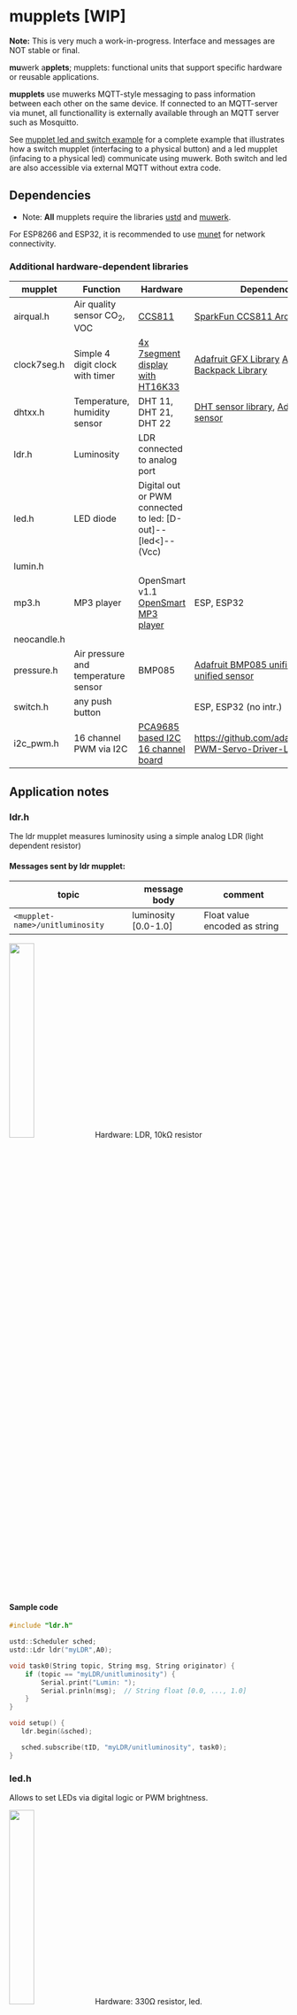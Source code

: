 # mupplets [WIP]

**Note:** This is very much a work-in-progress. Interface and messages are NOT stable or final.

**mu**werk a**pplets**; mupplets: functional units that support specific hardware or reusable applications.

**mupplets** use muwerks MQTT-style messaging to pass information between each other on the same device. If connected to an MQTT-server via munet, all functionallity is externally available through an MQTT server such as Mosquitto.

See [mupplet led and switch example](https://github.com/muwerk/Examples/tree/master/led) for a complete example that illustrates how a
switch mupplet (interfacing to a physical button) and a led mupplet (infacing to a physical led) communicate using muwerk.
Both switch and led are also accessible via external MQTT without extra code.

## Dependencies

* Note: **All** mupplets require the libraries [ustd](https://github.com/muwerk/ustd) and [muwerk](https://github.com/muwerk/muwerk).

For ESP8266 and ESP32, it is recommended to use [munet](https://github.com/muwerk/munet) for network connectivity.

### Additional hardware-dependent libraries

| mupplet     | Function | Hardware | Dependencies | Platform
| ----------- | -------- | -------- | ------------ | --------
| airqual.h   | Air quality sensor CO<sub>2</sub>, VOC | [CCS811](https://www.sparkfun.com/products/14193) | [SparkFun CCS811 Arduino Library](https://github.com/sparkfun/SparkFun_CCS811_Arduino_Library) | ESP
| clock7seg.h | Simple 4 digit clock with timer | [4x 7segment display with HT16K33](https://www.adafruit.com/product/881) | [Adafruit GFX Library](https://github.com/adafruit/Adafruit-GFX-Library) [Adafruit LED Backpack Library](https://github.com/adafruit/Adafruit_LED_Backpack) | ESP
| dhtxx.h     | Temperature, humidity sensor | DHT 11, DHT 21, DHT 22 | [DHT sensor library](https://github.com/adafruit/DHT-sensor-library), [Adafruit unified sensor](https://github.com/adafruit/Adafruit_Sensor) | ESP
| ldr.h       | Luminosity | LDR connected to analog port | | ESP
| led.h       | LED diode | Digital out or PWM connected to led: [D-out]--[led<]--(Vcc) | | ESP
| lumin.h     |
| mp3.h       | MP3 player | OpenSmart v1.1 [OpenSmart MP3 player](https://www.aliexpress.com/item/32782488336.html?spm=a2g0o.productlist.0.0.5a0e7823gMVTMa&algo_pvid=8fd3c7b0-09a7-4e95-bf8e-f3d37bd18300&algo_expid=8fd3c7b0-09a7-4e95-bf8e-f3d37bd18300-0&btsid=d8c8aa30-444b-4212-ba19-2decc528c422&ws_ab_test=searchweb0_0,searchweb201602_6,searchweb201603_52) | ESP, ESP32
| neocandle.h |
| pressure.h  | Air pressure and temperature sensor | BMP085 | [Adafruit BMP085 unified](https://github.com/adafruit/Adafruit_BMP085_Unified), [Adafruit unified sensor](https://github.com/adafruit/Adafruit_Sensor) | ESP
| switch.h    | any push button |   | ESP, ESP32 (no intr.)
| i2c_pwm.h   | 16 channel PWM via I2C | [PCA9685 based I2C 16 channel board](https://www.adafruit.com/products/815) | https://github.com/adafruit/Adafruit-PWM-Servo-Driver-Library | ESP

## Application notes

### ldr.h

The ldr mupplet measures luminosity using a simple analog LDR (light dependent resistor)

#### Messages sent by ldr mupplet:

| topic | message body | comment
| ----- | ------------ | -------
| `<mupplet-name>/unitluminosity` | luminosity [0.0-1.0] | Float value encoded as string


<img src="https://github.com/muwerk/mupplets/blob/master/Resources/ldr.png" width="30%" height="30%">
Hardware: LDR, 10kΩ resistor

#### Sample code
```cpp
#include "ldr.h"

ustd::Scheduler sched;
ustd::Ldr ldr("myLDR",A0);

void task0(String topic, String msg, String originator) {
    if (topic == "myLDR/unitluminosity") {
        Serial.print("Lumin: ");
        Serial.prinln(msg);  // String float [0.0, ..., 1.0]
    }
}

void setup() {
   ldr.begin(&sched);

   sched.subscribe(tID, "myLDR/unitluminosity", task0);
}
```
### led.h

Allows to set LEDs via digital logic or PWM brightness.

<img src="https://github.com/muwerk/mupplets/blob/master/Resources/led.png" width="30%" height="30%">
Hardware: 330Ω resistor, led.

#### Messages sent by led mupplet:

| topic | message body | comment
| ----- | ------------ | -------
| `<mupplet-name>/led/unitluminosity` | luminosity [0.0-1.0] | `0.34`: Float value encoded as string. Not send on automatic changes (e.g. pulse mode)
| `<mupplet-name>/led/state` | `on` or `off` | current led state (`on` is not sent on pwm intermediate values)

#### Message received by led mupplet:

| topic | message body | comment
| ----- | ------------ | -------
| `<mupplet-name>/led/set` | `on`, `off`, `true`, `false`, `pct 34`, `34%`, `0.34` | Led can be set fully on or off with on/true and off/false. A fractional brightness of 0.34 (within interval [0.0, 1.0]) can be sent as either `pct 34`, or `0.34`, or `34%`.
| `<mupplet-name>/led/mode/set` | `passive`, `pulse <duration_ms>`, `blink <intervall_ms>[,<phase-shift>]`, `pattern <pattern>[,<intervall>[,<phase>]]` or `wave <intervall_ms>[,<phase-shift>]` | Mode passive does no automatic led state changes, `pulse` switches the led on for `<duration_ms>` ms, then led goes back to passive mode. `blink` changes the led state very `interval_ms` on/off, `wave` uses pwm to for soft changes between on and off states. Optional comma-speratated phase [0.0, ..., 1.0] can be added as a phase-shift. Two leds, one with `wave 1000` and one with `wave 1000,0.5` blink inverse. Patterns can be specified as string containing `+`,`-`,`0`..`9` or `r`. `+` is led on during `<intervall>` ms, `-` is off, `0`..`9` brightness-level. An `r` at the end of the pattern repeats the pattern. `"pattern +-+-+-+++-+++-+++-+-+-+---r,100"` lets the board signal SOS.

Example: sending an MQTT message with topic `<led-name>/mode/set` and message `wave 1000` causes the led to softly pulse between on and off every 1000ms.

Multiple leds are time and phase synchronized.

### Sample code

```cpp
#include "led.h"

ustd::Led led("myLed",D5,false); 
            // Led connected to pin D5, 
            // false: led is on when D5 low
            // (inverted logic)
            // messages are sent/received to myLed/led/...

void setup() {

    led.begin(&sched);
    led.setmode(led.Mode::WAVE, 1000);
            // soft pwm pulsing in 1000ms intervals
            // same can be accomplished by publishing
            // topic myLed/led/setmode  msg "wave 1000"
```

See [mupplet led and switch example](https://github.com/muwerk/Examples/tree/master/led) for a complete example.

## Switch

Support switches with automatic debouncing.

<img src="https://github.com/muwerk/mupplets/blob/master/Resources/switch.png" width="50%" height="30%">
Hardware: 330Ω resistor, led, switch.

#### Messages sent by switch mupplet:

| topic | message body | comment
| ----- | ------------ | -------
| `<mupplet-name>/switch/state` | `on`, `off` or `trigger` | switch state, usually `on` or `off`. In modes `falling` and `rising` only `trigger`
messages are sent on rising or falling signal.
| `<mupplet-name>/switch/debounce` | <time-in-ms> | reply to `<mupplet-name>/switch/debounce/get`, switch debounce time in ms [0..1000]ms.
| `<custom-topic>` |  | `on`, `off` or `trigger` | If a custom-topic is given during switch init, an addtional message is publish on switch state changes with that topic, The message is identical to ../switch/state', usually `on` or `off`. In modes `falling` and `rising` only `trigger`.
| `<mupplet-name>/switch/shortpress` | `trigger` | Switch is in `duration` mode, and button is pressed for less than `<shortpress_ms>` (default 3000ms).
| `<mupplet-name>/switch/longpress` | `trigger` | Switch is in `duration` mode, and button is pressed for less than `<longpress_ms>` (default 30000ms), yet longer than shortpress.
| `<mupplet-name>/switch/verylongtpress` | `trigger` | Switch is in `duration` mode, and button is pressed for longer than `<longpress_ms>` (default 30000ms).
| `<mupplet-name>/switch/duration` | `<ms>` | Switch is in `duration` mode, message contains the duration in ms the switch was pressed.


#### Message received by switch mupplet:

| topic | message body | comment
| ----- | ------------ | -------
| `<mupplet-name>/switch/set` | `on`, `off`, `true`, `false`, `toggle` | Override switch setting. When setting the switch state via message, the hardware port remains overridden until the hardware changes state (e.g. button is physically pressed). Sending a `switch/set` message puts the switch in override-mode: e.g. when sending `switch/set` `on`, the state of the button is signalled `on`, even so the physical button might be off. Next time the physical button is pressed (or changes state), override mode is stopped, and the state of the actual physical button is published again.  
| `<mupplet-name>/switch/mode/set` | `default`, `rising`, `falling`, `flipflop`, `timer <time-in-ms>`, `duration [shortpress_ms[,longpress_ms]]` | Mode `default` sends `on` when a button is pushed, `off` on release. `falling` and `rising` send `trigger` on corresponding signal change. `flipflop` changes the state of the logical switch on each change from button on to off. `timer` keeps the switch on for the specified duration (ms). `duration` mode sends messages `switch/shortpress`, if button was pressed for less than `<shortpress_ms>` (default 3000ms), `switch/longpress` if pressed less than `<longpress_ms>`, and `switch/verylongpress` for longer presses.
| `<mupplet-name>/switch/debounce/set` | <time-in-ms> | String encoded switch debounce time in ms, [0..1000]ms. Default is 20ms. This is especially need, when switch is created in interrupt mode (see comment in [example](https://github.com/muwerk/Examples/tree/master/led)).

### Sample code

```cpp
#include "led.h"
#include "switch.h"

ustd::Scheduler sched;
ustd::Led led("myLed",D5,false);
ustd::Switch toggleswitch("mySwitch",D6, ustd::Switch::Mode::Default, false);

void switch_messages(String topic, String msg, String originator) {
    if (topic == "mySwitch/switch/state") {
        if (msg=="on") {
            led.set(true);
        } else {
            led.set(false);
        }
    }
}

void setup() {
    led.begin(&sched);
    toggleswitch.begin(&sched);
    toggleswitch.setMode(ustd::Mode::Flipflop);
    sched.subscribe(tID, "mySwitch/switch/state", switch_messages);
}
```

See [mupplet led and switch example](https://github.com/muwerk/Examples/tree/master/led) for a complete example.

## DHT22, DHT11, DHT21 temperature and humidity sensors

Measures temperature and humidity.

<img src="https://github.com/muwerk/mupplets/blob/master/Resources/dht.png" width="30%" height="30%">
Hardware: 10kΩ, DHT22 sensor.

#### Messages sent by dht mupplet:

| topic | message body | comment
| ----- | ------------ | -------
| `<mupplet-name>/temperature` | `<temperature>` | Float, encoded as String, temperature in Celsius. "23.3"
| `<mupplet-name>/humidity` | `<humidity>` | Float, encoded as String, humidity in percent. "55.6"

### Sample code

```cpp
#include "dht.h"

ustd::Scheduler sched(10,16,32);
ustd::Dht dht("myDht",D4);

void sensor_messages(String topic, String msg, String originator) {
    if (topic == "myDht/temperature") {
        Serial.println("Temperature: "+msg);
    }
    if (topic == "myDht/humidity") {
        Serial.println("Humidity: "+msg);
    }
}


void setup() {
    Serial.begin(115200);
    dht.begin(&sched);

    sched.subscribe(tID, "myDht/#", sensor_messages);
}
```

See [Temperature and humidity](https://github.com/muwerk/Examples/tree/master/dht) for a complete example.

## I2C 16 channel PWM module based on PCA9685

Allows to control up to 16 PWM leds or servos.

<img src="https://github.com/muwerk/mupplets/blob/master/Resources/i2c_pwm_servo.png" width="70%" height="30%">
Hardware: PCA9685 based I2C-PWM board.

#### Notes

* This mupplet can either be in mode `Mode::PWM` or `Mode::SERVO`. In `PWM` mode, the pwm frequency is 1000Hz by default,
in `SERVO` mode, frequency is 60Hz. All 16 channels share the same mode. The global pwm frequency can be overriden with `setFrequency(freq)`.
* Servo minma and maxima can be configured with `void setServoMinMax(int minP=150, int maxP=600) { // pulses out of 4096 at 60hz (frequency)`. See [Adafruit's excellent documentation](https://learn.adafruit.com/16-channel-pwm-servo-driver/using-the-adafruit-library) for more details on servo callibration.
* Max 25mA per channel!


#### Messages received by i2c_pwm mupplet:

| topic | message body | comment
| ----- | ------------ | -------
| `<mupplet-name>/i2cpwm/set/<channel-no>` |  `on`, `off`, `true`, `false`, `pct 34`, `34%`, `0.34` | For leds, results in set fully on or off with on/true and off/false. A fractional brightness of 0.34 (within interval [0.0, 1.0]) can be sent as either `pct 34`, or `0.34`, or `34%`. For `Mode::SERVO` this results in a servo-position proportional to the value [0..1]. 

### Sample code

```cpp
#include "i2c_pwm.h"

ustd::Scheduler sched(10,16,32);
ustd::I2CPWM servo("myServo",ustd::I2CPWM::Mode::SERVO);

double count=0.0;
void appLoop() { // change servo every 500ms
    servo.setUnitLevel(15,count);  // change servo at channel 15.
    count+=0.2;
    if (count>1.0) count=0.0;
}

void setup() {
    int tID = sched.add(appLoop, "main", 500000); // 500ms schedule for appLoop task
    servo.begin(&sched);
}

```

See [Servo](https://github.com/muwerk/Examples/tree/master/servo) for a complete example.





## MP3 player with SD-Card (OpenSmart)

Allows playback of different MP3 files.

<img src="https://github.com/muwerk/mupplets/blob/master/Resources/mp3.png" width="30%" height="30%">
Hardware: OpenSmart MP3 player (e.g. AliExpress).

#### Notes

* ⚠️ While the documentation says that the player works from 3.3 to 5V, the amplifier does not seem to work with less than 5V. It is unclear what voltage is generated for player's TX line. I had no problems connecting to 3.3V logic, but this is not documented as being safe.
* The mupplet uses non-blocking asynchronous serial read and write. Each command messages is separated automatically and asynchronously by 120ms from the closed following messages to prevent confusing the mp3 player.
* ⚠️ The player sometimes sends completely undocumented messages (MQTT topic `xmessage`). Do not rely too much on a deterministic message protocol.

##### MP3 files on SD-Card

* SD-Card needs to be fat or fat32 format.
* It can have 100 folders (`00`...`99`), and each folder can contain 256 files (`000-xxx.mp3`...`255-yyy.mp3`), a file can be accessed with folder and track number: `01/002-mysong.mp3` would be the file identified by folder 1 (=directory name `01`) and track 2 (filename `002xxx.mp3`).

#### Messages received by mp3 mupplet:

| topic | message body | comment
| ----- | ------------ | -------
| `<mupplet-name>/mp3/track/set` | `folder-id`,`track-id` | To play file 01/002-mysong.mp3, message text should contain `1,2`.
| `<mupplet-name>/mp3/state/set` | `play`,`pause`,`stop` | Stops, pauses or plays current song.
| `<mupplet-name>/mp3/volume/set` | 0...30  | Sets playback volume to between 0 and 30(max).

#### Messages sent by mp3 mupplet:

| topic | message body | comment
| ----- | ------------ | -------
| `<mupplet-name>/mp3/volume` | 0...30 | Current playback volume
| `<mupplet-name>/mp3/storage` | `NONE`,`DISK`,`TF-CARD`,`SPI` | Active storage type
| `<mupplet-name>/mp3/state` | `STOP`,`PLAY`,`PAUSE`,`FASTFORWARD`,`FASTREWIND`,`PLAYING` | Current player state. State `PLAYING` is not defined in documentation and seems to be followed always by state `PLAY`.
| `<mupplet-name>/mp3/xmessage` | `hexdump` | Undocumented messages.

### Sample code

```cpp
// Do NOT use serial debug, since Serial is used for communication with MP3 player!
//#define USE_SERIAL_DBG 1
#include "mp3.h"

ustd::Scheduler sched(10,16,32);
ustd::Mp3Player mp3("mp3", &Serial, ustd::Mp3Player::MP3_PLAYER_TYPE::OPENSMART);

void setup() {
    mp3.begin(&sched);
    mp3.setVolume(4);
    mp3.playFolderTrack(1,1);
}
```

See [MP3](https://github.com/muwerk/Examples/tree/master/mp3) for a complete example.
